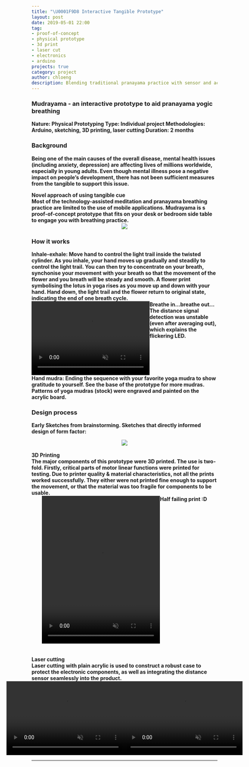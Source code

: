 ```yaml
---
title: "\U0001F9D8 ‍Interactive Tangible Prototype"
layout: post
date: 2019-05-01 22:00
tag:
- proof-of-concept
- physical prototype
- 3d print
- laser cut
- electronics
- arduino
projects: true
category: project
author: chloeng
description: Blending traditional pranayama practice with sensor and actuators.
---
```


### Mudrayama - an interactive prototype to aid pranayama yogic breathing
<b>
<b>Nature: </b> Physical Prototyping

<b>
<b>Type: </b> Individual project

<b>
<b>Methodologies: </b>  Arduino, sketching, 3D printing, laser cutting


<b>
<b>Duration: </b> 2 months




### Background
<b>Being one of the main causes of the overall disease, mental health issues (including anxiety, depression) are affecting lives of millions worldwide, especially in young adults. Even though mental illness pose a negative impact on people’s development, there has not been sufficient measures from the tangible to support this issue.
</b>

<b>
<b>Novel approach of using tangible cue</b>
<br>
Most of the technology-assisted meditation and pranayama breathing practice are limited to the use of mobile applications. Mudrayama is s proof-of-concept prototype that fits on your desk or bedroom side table to engage you with breathing practice.
</b>

<div style="display: flex; justify-content: center;">
    <img src="https://chloenhy.github.io/assets/images/pcp/pcp-bird-eye.jpg">
</div>


### How it works
<b>
<b>Inhale-exhale:</b>
Move hand to control the light trail inside the twisted cylinder. As you inhale, your hand moves up gradually and steadily to control the light trail. You can then try to concentrate on your breath, synchonise your movement with your breath so that the movement of the flower and you breath will be steady and smooth. A flower print symbolising the  lotus in yoga rises as you move up and down with your hand. Hand down, the light trail and the flower return to original state, indicating the end of one breath cycle.

<div style="display: flex; justify-content: center;">
    <video autoplay muted loop src="https://chloenhy.github.io/assets/images/pcp/pcp-bed.mp4" width="320" height="200">
    </video>
    <figcaption class="caption">Breathe in...breathe out...   The distance signal detection was unstable (even after averaging  out), which explains the flickering LED. 
    </figcaption>
</div>

<b>
<b>Hand mudra:</b>
Ending the sequence with your favorite yoga mudra to show gratitude to yourself. See the base of the prototype for more mudras. Patterns of yoga mudras (stock) were engraved and painted on the acrylic board.
</b>

### Design process
Early Sketches from brainstorming. Sketches that directly informed design of form factor:

<div style="display: flex; justify-content: center;">
    <img src="https://chloenhy.github.io/assets/images/pcp/sketch.jpg">
</div>

<br>
<b>3D Printing</b>
<br>
<b>The major components of this prototype were 3D printed. The use is two-fold. Firstly, critical parts of motor linear functions were printed for testing. Due to printer quality & material characteristics, not all the prints worked successfully. They either were not printed fine enough to support the movement, or that the material was too fragile for components to be usable.
</b>
<br>
<div style="display: flex; justify-content: center;">
    <video autoplay muted loop src="https://chloenhy.github.io/assets/images/pcp/3d-print2.mp4" width="320" height="400">
    </video>
    <figcaption class="caption">Half failing print :D</figcaption>
</div>

<br>
<br>
<b>Laser cutting</b>
<br>
<b>Laser cutting with plain acrylic is used to construct a robust case to protect the electronic components, as well as integrating the distance sensor seamlessly into the product.
</b>


<div style="display: flex; justify-content: center;">
    <video autoplay muted loop src="https://chloenhy.github.io/assets/images/pcp/pcp-test.mp4" width="320" height="200">           </video>
    <br>
    <br>
    <video autoplay muted loop src="https://chloenhy.github.io/assets/images/pcp/pcp-backyard.mp4" width="320" height="200">
    </video>
</div>


---
[1]: https://chloenhy.github.io/assets/images/pcp/pcp-bird-eye.jpg